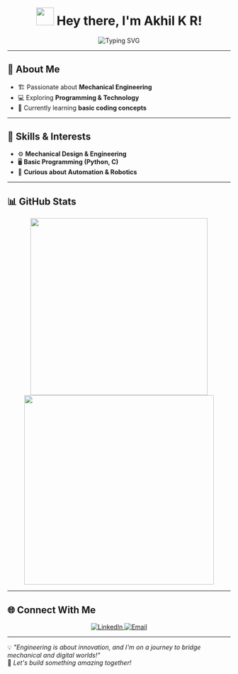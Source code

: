 <h1 align="center">
  <img src="https://media.giphy.com/media/hvRJCLFzcasrR4ia7z/giphy.gif" width="40px">  
  Hey there, I'm Akhil K R!  
</h1>

<p align="center">
  <img src="https://readme-typing-svg.herokuapp.com?font=Orbitron&size=22&color=%23F7F7F7&center=true&vCenter=true&width=500&height=40&lines=🚀+Mechanical+Engineering+Student;🔧+Exploring+Tech+%26+Coding;🔥+Lifelong+Learner" alt="Typing SVG">
</p>

---

## 🚀 About Me  
- 🏗️ Passionate about **Mechanical Engineering**  
- 💻 Exploring **Programming & Technology**  
- 📖 Currently learning **basic coding concepts**  

---

## 🔧 Skills & Interests  
- ⚙️ **Mechanical Design & Engineering**  
- 🖥️ **Basic Programming (Python, C)**  
- 🤖 **Curious about Automation & Robotics**  

---

## 📊 GitHub Stats  
<p align="center">
  <img src="https://github-readme-stats.vercel.app/api?username=akhilkr&show_icons=true&theme=tokyonight" width="400px">
  <img src="https://github-readme-streak-stats.herokuapp.com/?user=akhilkr&theme=tokyonight" width="428px">
</p>

---

## 🌐 Connect With Me  
<p align="center">
  <a href="https://www.linkedin.com/in/your-linkedin-profile" target="_blank">
    <img src="https://img.shields.io/badge/LinkedIn-blue?style=for-the-badge&logo=linkedin" alt="LinkedIn">
  </a>
  <a href="mailto:your-email@example.com">
    <img src="https://img.shields.io/badge/Email-red?style=for-the-badge&logo=gmail&logoColor=white" alt="Email">
  </a>
</p>

---

💡 *"Engineering is about innovation, and I'm on a journey to bridge mechanical and digital worlds!"*  
🚀 *Let's build something amazing together!*  
